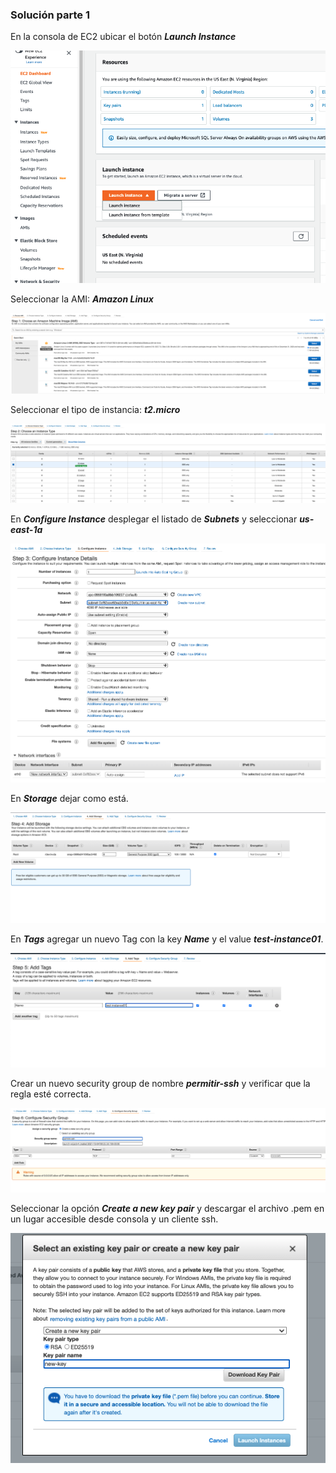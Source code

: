 ### Solución parte 1

En la consola de EC2 ubicar el botón **_Launch Instance_**  

<p align = "center">
<img src = "../../../../Extras/Imagenes/laboratorioCloud_EC2/ec2/step0.png">
</p>

Seleccionar la AMI: **_Amazon Linux_**  

<p align = "center">
<img src = "../../../../Extras/Imagenes/laboratorioCloud_EC2/ec2/step1.png">
</p>

Seleccionar el tipo de instancia: **_t2.micro_**  

<p align = "center">
<img src = "../../../../Extras/Imagenes/laboratorioCloud_EC2/ec2/step2.png">
</p>

En **_Configure Instance_** desplegar el listado de **_Subnets_** y seleccionar **_us-east-1a_**  

<p align = "center">
<img src = "../../../../Extras/Imagenes/laboratorioCloud_EC2/ec2/step3.png">
</p>

En **_Storage_** dejar como está.  

<p align = "center">
<img src = "../../../../Extras/Imagenes/laboratorioCloud_EC2/ec2/step4.png">
</p>

En **_Tags_** agregar un nuevo Tag con la key **_Name_** y el value **_test-instance01_**.  

<p align = "center">
<img src = "../../../../Extras/Imagenes/laboratorioCloud_EC2/ec2/step5.png">
</p>

Crear un nuevo security group de nombre **_permitir-ssh_** y verificar que la regla esté correcta.  

<p align = "center">
<img src = "../../../../Extras/Imagenes/laboratorioCloud_EC2/ec2/step6.png">
</p>

Seleccionar la opción **_Create a new key pair_** y descargar el archivo .pem en un lugar accesible desde consola y un cliente ssh.  

<p align = "center">
<img src = "../../../../Extras/Imagenes/laboratorioCloud_EC2/ec2/step7.png">
</p>
